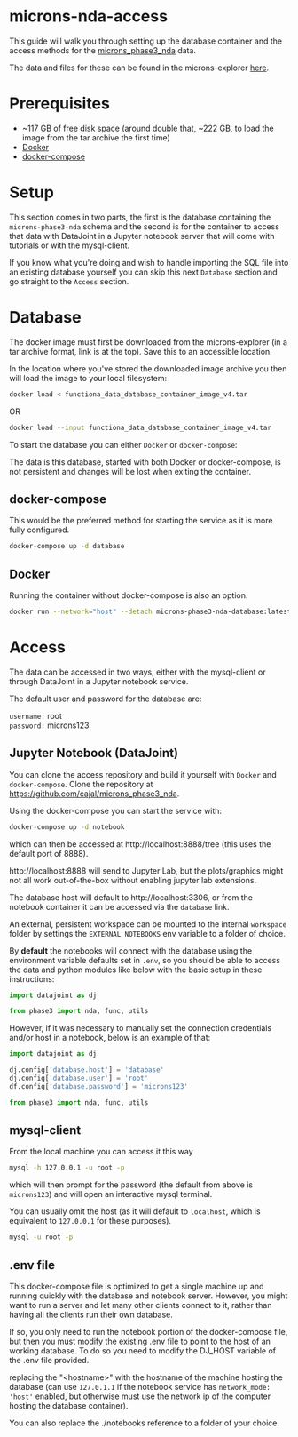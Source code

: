 # microns-nda-access

This guide will walk you through setting up the database container and the access methods for the [microns_phase3_nda](https://github.com/cajal/microns_phase3_nda) data.

The data and files for these can be found in the microns-explorer [here](https://www.microns-explorer.org/cortical-mm3#f-data).

# Prerequisites

- ~117 GB of free disk space (around double that, ~222 GB, to load the image from the tar archive the first time)
- [Docker](https://docs.docker.com/desktop/)
- [docker-compose](https://docs.docker.com/compose/)

# Setup

This section comes in two parts, the first is the database containing the `microns-phase3-nda` schema and the second is for the container to access that data with DataJoint in a Jupyter notebook server that will come with tutorials or with the mysql-client.

If you know what you're doing and wish to handle importing the SQL file into an existing database yourself you can skip this next `Database` section and go straight to the `Access` section.

# Database

The docker image must first be downloaded from the microns-explorer (in a tar archive format, link is at the top).
Save this to an accessible location.

In the location where you've stored the downloaded image archive you then will load the image to your local filesystem:

```bash
docker load < functiona_data_database_container_image_v4.tar
```

OR

```bash
docker load --input functiona_data_database_container_image_v4.tar
```

To start the database you can either `Docker` or `docker-compose`:

The data is this database, started with both Docker or docker-compose, is not persistent and changes will be lost when exiting the container.

## docker-compose

This would be the preferred method for starting the service as it is more fully configured.
```bash
docker-compose up -d database
```

## Docker

Running the container without docker-compose is also an option.

```bash
docker run --network="host" --detach microns-phase3-nda-database:latest
```

# Access

The data can be accessed in two ways, either with the mysql-client or through DataJoint in a Jupyter notebook service.

The default user and password for the database are:

`username:` root  
`password:` microns123

## Jupyter Notebook (DataJoint)

[//]: # (The pre-built image, microns-phase3-nda-notebook, can be downloaded from the microns-explorer linked above.)

You can clone the access repository and build it yourself with `Docker` and `docker-compose`.
Clone the repository at https://github.com/cajal/microns_phase3_nda.

Using the docker-compose you can start the service with:

```bash
docker-compose up -d notebook
```
which can then be accessed at http://localhost:8888/tree (this uses the default port of 8888).

http://localhost:8888 will send to Jupyter Lab, but the plots/graphics might not all work out-of-the-box without enabling jupyter lab extensions.

The database host will default to http://localhost:3306, or from the notebook container it can be accessed via the `database` link.

An external, persistent workspace can be mounted to the internal `workspace` folder by settings the `EXTERNAL_NOTEBOOKS` env variable to a folder of choice.

By **default**  the notebooks will connect with the database using the environment variable defaults set in `.env`, so you should be able to access the data and python modules like below with the basic setup in these instructions:

```python
import datajoint as dj

from phase3 import nda, func, utils
```

However, if it was necessary to manually set the connection credentials and/or host in a notebook, below is an example of that:

```python
import datajoint as dj

dj.config['database.host'] = 'database'
dj.config['database.user'] = 'root'
df.config['database.password'] = 'microns123'

from phase3 import nda, func, utils
```

## mysql-client

From the local machine you can access it this way

```bash
mysql -h 127.0.0.1 -u root -p
```

which will then prompt for the password (the default from above is `microns123`) and will open an interactive mysql terminal.

You can usually omit the host (as it will default to `localhost`, which is equivalent to `127.0.0.1` for these purposes).

```bash
mysql -u root -p
```

## .env file

This docker-compose file is optimized to get a single machine up and running quickly with the database and notebook server.
However, you  might want to run a server and let many other clients connect to it, rather than having all the clients run their own database.

If so, you only need to run the notebook portion of the docker-compose file, but then you must modify the existing .env file to point to the host of an working database.  To do so you need to modify the DJ_HOST variable of the .env file provided.

replacing the "\<hostname>" with the hostname of the machine hosting the database (can use `127.0.1.1` if the notebook service has `network_mode: 'host'` enabled, but otherwise must use the network ip of the computer hosting the database container).

You can also replace the ./notebooks reference to a folder of your choice.
